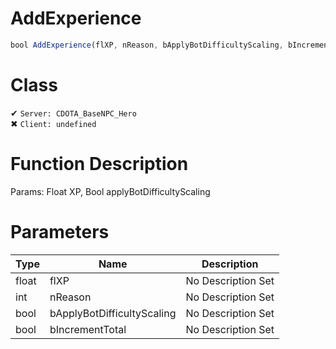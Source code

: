 # AddExperience
```js	
bool AddExperience(flXP, nReason, bApplyBotDifficultyScaling, bIncrementTotal)
```
# Class
✔ `Server: CDOTA_BaseNPC_Hero`  
✖ `Client: undefined`  

# Function Description
Params: Float XP, Bool applyBotDifficultyScaling
# Parameters
Type|Name|Description
--|--|--
float|flXP|No Description Set
int|nReason|No Description Set
bool|bApplyBotDifficultyScaling|No Description Set
bool|bIncrementTotal|No Description Set
